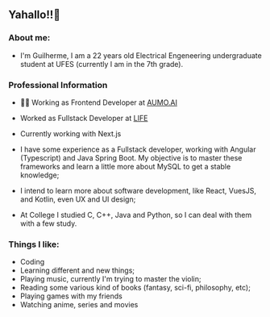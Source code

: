 ## Yahallo!!👋

### About me:

- I'm Guilherme, I am a 22 years old Electrical Engeneering undergraduate student at UFES (currently I am in the 7th grade).

### Professional Information

- 🧑‍💼 Working as Frontend Developer at [AUMO.AI](https://www.aumo.ai/)
- Worked as Fullstack Developer at [LIFE](https://life.inf.ufes.br/)

  
- Currently working with Next.js
- I have some experience as a Fullstack developer, working with Angular (Typescript) and Java Spring Boot. My objective is to master these frameworks and learn a little more about MySQL to get a stable knowledge;
- I intend to learn more about software development, like React, VuesJS, and Kotlin, even UX and UI design;
- At College I studied C, C++, Java and Python, so I can deal with them with a few study.

### Things I like:
- Coding
- Learning different and new things;
- Playing music, currently I'm trying to master the violin;
- Reading some various kind of books (fantasy, sci-fi, philosophy, etc);
- Playing games with my friends
- Watching anime, series and movies

<!---
caldgui/caldgui is a ✨ special ✨ repository because its `README.md` (this file) appears on your GitHub profile.
You can click the Preview link to take a look at your changes.

- 🔭 I’m currently working on ...
- 🌱 I’m currently learning ...
- 👯 I’m looking to collaborate on ...
- 🤔 I’m looking for help with ...
- 💬 Ask me about ...
- 📫 How to reach me: ...
- 😄 Pronouns: ...
- ⚡ Fun fact: ...
--->
